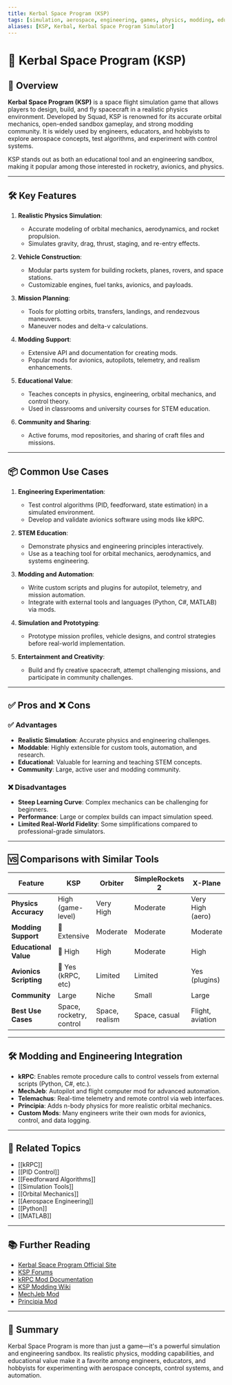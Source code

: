 ```yaml
---
title: Kerbal Space Program (KSP)
tags: [simulation, aerospace, engineering, games, physics, modding, education]
aliases: [KSP, Kerbal, Kerbal Space Program Simulator]
---
```


# 🚀 Kerbal Space Program (KSP)

## 🧭 Overview

**Kerbal Space Program (KSP)** is a space flight simulation game that allows players to design, build, and fly spacecraft in a realistic physics environment. Developed by Squad, KSP is renowned for its accurate orbital mechanics, open-ended sandbox gameplay, and strong modding community. It is widely used by engineers, educators, and hobbyists to explore aerospace concepts, test algorithms, and experiment with control systems.

KSP stands out as both an educational tool and an engineering sandbox, making it popular among those interested in rocketry, avionics, and physics.

---

## 🛠️ Key Features

1. **Realistic Physics Simulation**:
   - Accurate modeling of orbital mechanics, aerodynamics, and rocket propulsion.
   - Simulates gravity, drag, thrust, staging, and re-entry effects.

2. **Vehicle Construction**:
   - Modular parts system for building rockets, planes, rovers, and space stations.
   - Customizable engines, fuel tanks, avionics, and payloads.

3. **Mission Planning**:
   - Tools for plotting orbits, transfers, landings, and rendezvous maneuvers.
   - Maneuver nodes and delta-v calculations.

4. **Modding Support**:
   - Extensive API and documentation for creating mods.
   - Popular mods for avionics, autopilots, telemetry, and realism enhancements.

5. **Educational Value**:
   - Teaches concepts in physics, engineering, orbital mechanics, and control theory.
   - Used in classrooms and university courses for STEM education.

6. **Community and Sharing**:
   - Active forums, mod repositories, and sharing of craft files and missions.

---

## 📦 Common Use Cases

1. **Engineering Experimentation**:
   - Test control algorithms (PID, feedforward, state estimation) in a simulated environment.
   - Develop and validate avionics software using mods like kRPC.

2. **STEM Education**:
   - Demonstrate physics and engineering principles interactively.
   - Use as a teaching tool for orbital mechanics, aerodynamics, and systems engineering.

3. **Modding and Automation**:
   - Write custom scripts and plugins for autopilot, telemetry, and mission automation.
   - Integrate with external tools and languages (Python, C#, MATLAB) via mods.

4. **Simulation and Prototyping**:
   - Prototype mission profiles, vehicle designs, and control strategies before real-world implementation.

5. **Entertainment and Creativity**:
   - Build and fly creative spacecraft, attempt challenging missions, and participate in community challenges.

---

## ✅ Pros and ❌ Cons

### ✅ Advantages
- **Realistic Simulation**: Accurate physics and engineering challenges.
- **Moddable**: Highly extensible for custom tools, automation, and research.
- **Educational**: Valuable for learning and teaching STEM concepts.
- **Community**: Large, active user and modding community.

### ❌ Disadvantages
- **Steep Learning Curve**: Complex mechanics can be challenging for beginners.
- **Performance**: Large or complex builds can impact simulation speed.
- **Limited Real-World Fidelity**: Some simplifications compared to professional-grade simulators.

---

## 🆚 Comparisons with Similar Tools

| Feature                | KSP                | Orbiter           | SimpleRockets 2   | X-Plane           |
|------------------------|--------------------|-------------------|-------------------|-------------------|
| **Physics Accuracy**   | High (game-level)  | Very High         | Moderate          | Very High (aero)  |
| **Modding Support**    | 🌟 Extensive       | Moderate          | Moderate          | Moderate          |
| **Educational Value**  | 🌟 High            | High              | Moderate          | High              |
| **Avionics Scripting** | 🌟 Yes (kRPC, etc) | Limited           | Limited           | Yes (plugins)     |
| **Community**          | Large              | Niche             | Small             | Large             |
| **Best Use Cases**     | Space, rocketry, control | Space, realism | Space, casual     | Flight, aviation  |

---

## 🛠️ Modding and Engineering Integration

- **kRPC**: Enables remote procedure calls to control vessels from external scripts (Python, C#, etc.).
- **MechJeb**: Autopilot and flight computer mod for advanced automation.
- **Telemachus**: Real-time telemetry and remote control via web interfaces.
- **Principia**: Adds n-body physics for more realistic orbital mechanics.
- **Custom Mods**: Many engineers write their own mods for avionics, control, and data logging.

---

## 🔗 Related Topics

- [[kRPC]]
- [[PID Control]]
- [[Feedforward Algorithms]]
- [[Simulation Tools]]
- [[Orbital Mechanics]]
- [[Aerospace Engineering]]
- [[Python]]
- [[MATLAB]]

---

## 📚 Further Reading

- [Kerbal Space Program Official Site](https://www.kerbalspaceprogram.com/)
- [KSP Forums](https://forum.kerbalspaceprogram.com/)
- [kRPC Mod Documentation](https://krpc.github.io/krpc/)
- [KSP Modding Wiki](https://wiki.kerbalspaceprogram.com/wiki/Modding)
- [MechJeb Mod](https://github.com/MuMech/MechJeb2)
- [Principia Mod](https://github.com/mockingbirdnest/Principia)

---

## 🧠 Summary

Kerbal Space Program is more than just a game—it's a powerful simulation and engineering sandbox. Its realistic physics, modding capabilities, and educational value make it a favorite among engineers, educators, and hobbyists for experimenting with aerospace concepts, control systems, and automation.
